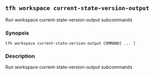 ## `tfh workspace current-state-version-output`

Run workspace current-state-version-output subcommands

### Synopsis

    tfh workspace current-state-version-output COMMAND[ ... ]

### Description

Run workspace current-state-version-output subcommands

